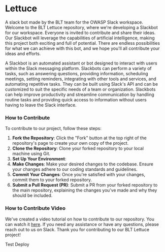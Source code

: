 # Lettuce

A slack bot made by the BLT team for the OWASP Slack workspace.
Welcome to the BLT Lettuce repository, where we're developing a Slackbot for our workspace. Everyone is invited to contribute and share their ideas. Our Slackbot will leverage the capabilities of artificial intelligence, making this project both exciting and full of potential. There are endless possibilities for what we can achieve with this bot, and we hope you'll all contribute your ideas and efforts.

A Slackbot is an automated assistant or bot designed to interact with users within the Slack messaging platform. Slackbots can perform a variety of tasks, such as answering questions, providing information, scheduling meetings, setting reminders, integrating with other tools and services, and automating repetitive tasks. They can be built using Slack's API and can be customized to suit the specific needs of a team or organization. Slackbots can help improve productivity and streamline communication by handling routine tasks and providing quick access to information without users having to leave the Slack interface.



### How to Contribute

To contribute to our project, follow these steps:

1. **Fork the Repository**: Click the "Fork" button at the top right of the repository's page to create your own copy of the project.
2. **Clone the Repository**: Clone your forked repository to your local machine using Git.
3. **Set Up Your Environment**:
4. **Make Changes**: Make your desired changes to the codebase. Ensure your changes adhere to our coding standards and guidelines.
5. **Commit Your Changes**: Once you're satisfied with your changes, commit them to your forked repository.
6. **Submit a Pull Request (PR)**: Submit a PR from your forked repository to the main repository, explaining the changes you've made and why they should be included.

### How to Contribute Video

We've created a video tutorial on how to contribute to our repository. You can watch it [here](https://www.loom.com/share/4b0f414ed3974f44a14659532b855e79?sid=e5d85c12-8782-4341-900b-3f978f9a9fd2).
If you need any assistance or have any questions, please reach out to us on Slack.
Thank you for contributing to our BLT Lettuce project!

Test Deploy
